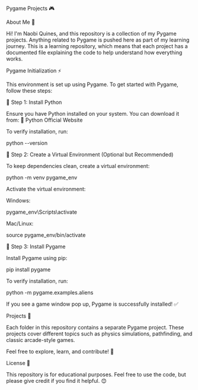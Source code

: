 Pygame Projects 🎮

About Me 👋

Hi! I'm Naobi Quines, and this repository is a collection of my Pygame projects. Anything related to Pygame is pushed here as part of my learning journey. This is a learning repository, which means that each project has a documented file explaining the code to help understand how everything works.

Pygame Initialization ⚡

This environment is set up using Pygame. To get started with Pygame, follow these steps:

📌 Step 1: Install Python

Ensure you have Python installed on your system. You can download it from:
🔗 Python Official Website

To verify installation, run:

python --version

📌 Step 2: Create a Virtual Environment (Optional but Recommended)

To keep dependencies clean, create a virtual environment:

python -m venv pygame_env

Activate the virtual environment:

Windows:

pygame_env\Scripts\activate

Mac/Linux:

source pygame_env/bin/activate

📌 Step 3: Install Pygame

Install Pygame using pip:

pip install pygame

To verify installation, run:

python -m pygame.examples.aliens

If you see a game window pop up, Pygame is successfully installed! ✅

Projects 📂

Each folder in this repository contains a separate Pygame project. These projects cover different topics such as physics simulations, pathfinding, and classic arcade-style games.

Feel free to explore, learn, and contribute! 🚀

License 📜

This repository is for educational purposes. Feel free to use the code, but please give credit if you find it helpful. 😊

